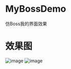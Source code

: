# MyBossDemo
仿Boss我的界面效果

# 效果图

![image](https://github.com/dalong982242260/MyBossDemo/blob/master/video/boss.gif?imageView/2/w/400/q/90)
![image](https://github.com/dalong982242260/MyBossDemo/blob/master/video/flow.gif?imageView/2/w/400/q/90)

